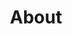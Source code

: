 ---
title: About
type: page
layout: about
description: Moov is rebuilding banking infrastructure for a cloud-native world without any legacy technology dependencies.
---